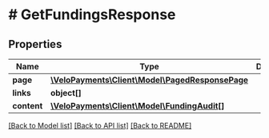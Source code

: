 # # GetFundingsResponse

## Properties

Name | Type | Description | Notes
------------ | ------------- | ------------- | -------------
**page** | [**\VeloPayments\Client\Model\PagedResponsePage**](PagedResponsePage.md) |  | [optional] 
**links** | **object[]** |  | [optional] 
**content** | [**\VeloPayments\Client\Model\FundingAudit[]**](FundingAudit.md) |  | [optional] 

[[Back to Model list]](../../README.md#documentation-for-models) [[Back to API list]](../../README.md#documentation-for-api-endpoints) [[Back to README]](../../README.md)


